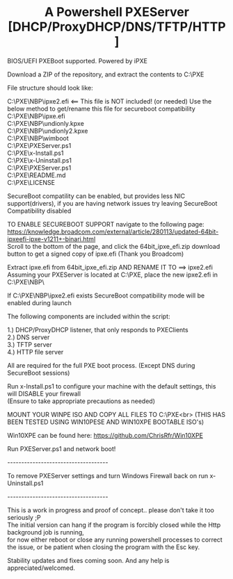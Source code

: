 <h1 align="center">A Powershell PXEServer [DHCP/ProxyDHCP/DNS/TFTP/HTTP]</h1>
 
 BIOS/UEFI PXEBoot supported. Powered by iPXE
 
Download a ZIP of the repository, and extract the contents to C:\PXE<br> 

File structure should look like:<br> 

C:\PXE\NBP\ipxe2.efi <== This file is NOT included! (or needed) Use the below method to get/rename this file for secureboot compatibility<br> 
C:\PXE\NBP\ipxe.efi<br> 
C:\PXE\NBP\undionly.kpxe<br> 
C:\PXE\NBP\undionly2.kpxe<br> 
C:\PXE\NBP\wimboot<br> 
C:\PXE\PXEServer.ps1<br> 
C:\PXE\x-Install.ps1<br> 
C:\PXE\x-Uninstall.ps1<br> 
C:\PXE\PXEServer.ps1<br> 
C:\PXE\README.md<br> 
C:\PXE\LICENSE<br> 

SecureBoot compatility can be enabled, but provides less NIC support(drivers), if you are having network issues try leaving SecureBoot Compatibility disabled<br>

TO ENABLE SECUREBOOT SUPPORT navigate to the following page: <a href="https://knowledge.broadcom.com/external/article/280113/updated-64bit-ipxeefi-ipxe-v1211+-binari.html">https://knowledge.broadcom.com/external/article/280113/updated-64bit-ipxeefi-ipxe-v1211+-binari.html</a><br>
Scroll to the bottom of the page, and click the 64bit_ipxe_efi.zip download button to get a signed copy of ipxe.efi (Thank you Broadcom)<br>

Extract ipxe.efi from 64bit_ipxe_efi.zip AND RENAME IT TO ==> ipxe2.efi<br>
Assuming your PXEServer is located at C:\PXE, place the new ipxe2.efi in C:\PXE\NBP\

If C:\PXE\NBP\ipxe2.efi exists SecureBoot compatibility mode will be enabled during launch<br>

The following components are included within the script:<br> 

1.) DHCP/ProxyDHCP listener, that only responds to PXEClients<br>
2.) DNS server<br>
3.) TFTP server<br>
4.) HTTP file server<br> 

All are required for the full PXE boot process. (Except DNS during SecureBoot sessions) <br> 

Run x-Install.ps1 to configure your machine with the default settings, this will DISABLE your firewall<br> 
(Ensure to take appropriate precautions as needed)<br> 

MOUNT YOUR WINPE ISO AND COPY ALL FILES TO C:\PXE\<br> 
(THIS HAS BEEN TESTED USING WIN10PESE AND WIN10XPE BOOTABLE ISO's)<br>

Win10XPE can be found here: <a href="https://github.com/ChrisRfr/Win10XPE">https://github.com/ChrisRfr/Win10XPE</a>

Run PXEServer.ps1 and network boot!<br> 

------------------------------------<br> 

To remove PXEServer settings and turn Windows Firewall back on run x-Uninstall.ps1<br> 

------------------------------------<br> 

This is a work in progress and proof of concept.. please don't take it too seriously ;P<br> 
The initial version can hang if the program is forcibly closed while the Http background job is running,<br>
for now either reboot or close any running powershell processes to correct the issue, or be patient when closing the program with the Esc key.<br>

Stability updates and fixes coming soon. And any help is appreciated/welcomed.
